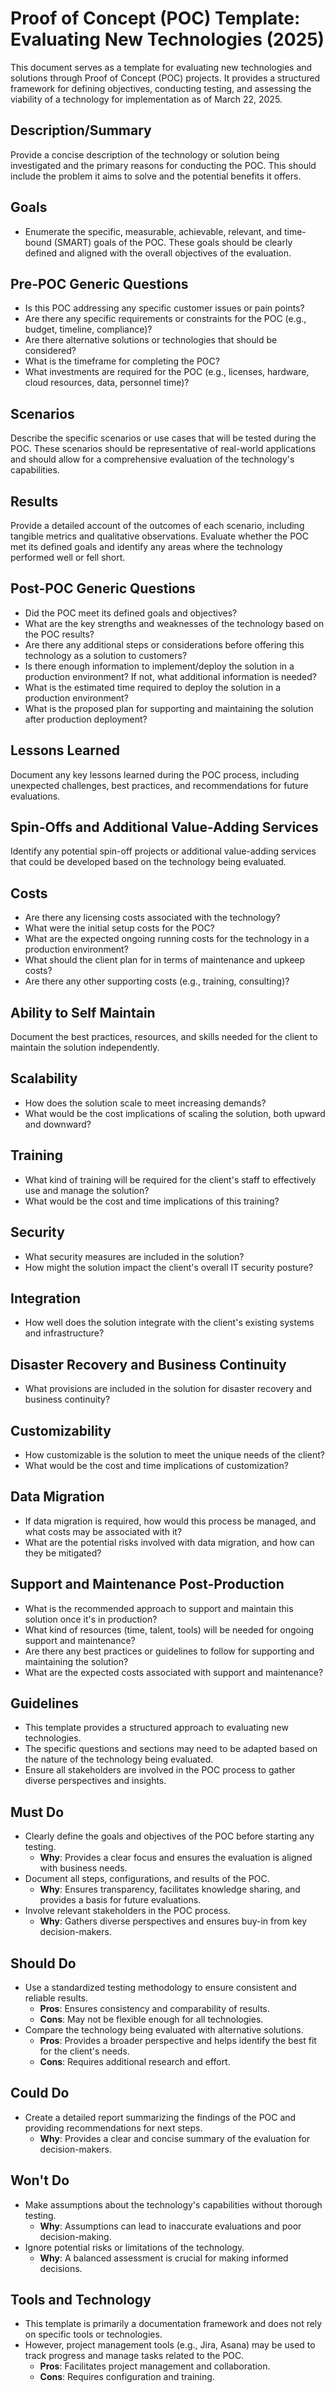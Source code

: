 # Proof of Concept (POC) Template: Evaluating New Technologies (2025)

This document serves as a template for evaluating new technologies and solutions through Proof of Concept (POC) projects. It provides a structured framework for defining objectives, conducting testing, and assessing the viability of a technology for implementation as of March 22, 2025.

## Description/Summary

Provide a concise description of the technology or solution being investigated and the primary reasons for conducting the POC. This should include the problem it aims to solve and the potential benefits it offers.

## Goals

-   Enumerate the specific, measurable, achievable, relevant, and time-bound (SMART) goals of the POC. These goals should be clearly defined and aligned with the overall objectives of the evaluation.

## Pre-POC Generic Questions

-   Is this POC addressing any specific customer issues or pain points?
-   Are there any specific requirements or constraints for the POC (e.g., budget, timeline, compliance)?
-   Are there alternative solutions or technologies that should be considered?
-   What is the timeframe for completing the POC?
-   What investments are required for the POC (e.g., licenses, hardware, cloud resources, data, personnel time)?

## Scenarios

Describe the specific scenarios or use cases that will be tested during the POC. These scenarios should be representative of real-world applications and should allow for a comprehensive evaluation of the technology's capabilities.

## Results

Provide a detailed account of the outcomes of each scenario, including tangible metrics and qualitative observations. Evaluate whether the POC met its defined goals and identify any areas where the technology performed well or fell short.

## Post-POC Generic Questions

-   Did the POC meet its defined goals and objectives?
-   What are the key strengths and weaknesses of the technology based on the POC results?
-   Are there any additional steps or considerations before offering this technology as a solution to customers?
-   Is there enough information to implement/deploy the solution in a production environment? If not, what additional information is needed?
-   What is the estimated time required to deploy the solution in a production environment?
-   What is the proposed plan for supporting and maintaining the solution after production deployment?

## Lessons Learned

Document any key lessons learned during the POC process, including unexpected challenges, best practices, and recommendations for future evaluations.

## Spin-Offs and Additional Value-Adding Services

Identify any potential spin-off projects or additional value-adding services that could be developed based on the technology being evaluated.

## Costs

-   Are there any licensing costs associated with the technology?
-   What were the initial setup costs for the POC?
-   What are the expected ongoing running costs for the technology in a production environment?
-   What should the client plan for in terms of maintenance and upkeep costs?
-   Are there any other supporting costs (e.g., training, consulting)?

## Ability to Self Maintain

Document the best practices, resources, and skills needed for the client to maintain the solution independently.

## Scalability

-   How does the solution scale to meet increasing demands?
-   What would be the cost implications of scaling the solution, both upward and downward?

## Training

-   What kind of training will be required for the client's staff to effectively use and manage the solution?
-   What would be the cost and time implications of this training?

## Security

-   What security measures are included in the solution?
-   How might the solution impact the client's overall IT security posture?

## Integration

-   How well does the solution integrate with the client's existing systems and infrastructure?

## Disaster Recovery and Business Continuity

-   What provisions are included in the solution for disaster recovery and business continuity?

## Customizability

-   How customizable is the solution to meet the unique needs of the client?
-   What would be the cost and time implications of customization?

## Data Migration

-   If data migration is required, how would this process be managed, and what costs may be associated with it?
-   What are the potential risks involved with data migration, and how can they be mitigated?

## Support and Maintenance Post-Production

-   What is the recommended approach to support and maintain this solution once it's in production?
-   What kind of resources (time, talent, tools) will be needed for ongoing support and maintenance?
-   Are there any best practices or guidelines to follow for supporting and maintaining the solution?
-   What are the expected costs associated with support and maintenance?

## Guidelines

*   This template provides a structured approach to evaluating new technologies.
*   The specific questions and sections may need to be adapted based on the nature of the technology being evaluated.
*   Ensure all stakeholders are involved in the POC process to gather diverse perspectives and insights.

## Must Do

*   Clearly define the goals and objectives of the POC before starting any testing.
    *   **Why**: Provides a clear focus and ensures the evaluation is aligned with business needs.
*   Document all steps, configurations, and results of the POC.
    *   **Why**: Ensures transparency, facilitates knowledge sharing, and provides a basis for future evaluations.
*   Involve relevant stakeholders in the POC process.
    *   **Why**: Gathers diverse perspectives and ensures buy-in from key decision-makers.

## Should Do

*   Use a standardized testing methodology to ensure consistent and reliable results.
    *   **Pros**: Ensures consistency and comparability of results.
    *   **Cons**: May not be flexible enough for all technologies.
*   Compare the technology being evaluated with alternative solutions.
    *   **Pros**: Provides a broader perspective and helps identify the best fit for the client's needs.
    *   **Cons**: Requires additional research and effort.

## Could Do

*   Create a detailed report summarizing the findings of the POC and providing recommendations for next steps.
    *   **Why**: Provides a clear and concise summary of the evaluation for decision-makers.

## Won't Do

*   Make assumptions about the technology's capabilities without thorough testing.
    *   **Why**: Assumptions can lead to inaccurate evaluations and poor decision-making.
*   Ignore potential risks or limitations of the technology.
    *   **Why**: A balanced assessment is crucial for making informed decisions.

## Tools and Technology

*   This template is primarily a documentation framework and does not rely on specific tools or technologies.
*   However, project management tools (e.g., Jira, Asana) may be used to track progress and manage tasks related to the POC.
    *   **Pros**: Facilitates project management and collaboration.
    *   **Cons**: Requires configuration and training.